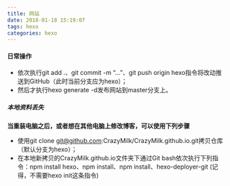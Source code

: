 ```yaml
---
title: 网站
date: 2018-01-18 15:19:07
tags: hexo
categories: hexo
---
```

#### 日常操作

* 依次执行git add .、git commit -m “…”、git push origin hexo指令将改动推送到GitHub（此时当前分支应为hexo）；
* 然后才执行hexo generate -d发布网站到master分支上。

##### 本地资料丢失

**当重装电脑之后，或者想在其他电脑上修改博客，可以使用下列步骤**

* 使用git clone git@github.com:CrazyMilk/CrazyMilk.github.io.git拷贝仓库（默认分支为hexo）；
* 在本地新拷贝的CrazyMilk.github.io文件夹下通过Git bash依次执行下列指令：npm install hexo、npm install、npm install、hexo-deployer-git (记得，不需要hexo init这条指令)


